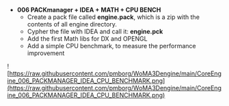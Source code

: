 - <b>006 PACKmanager + IDEA + MATH + CPU BENCH</b><br>
	- Create a pack file called <b>engine.pack</b>, which is a zip with the contents of all engine directory.<br>
	- Cypher the file with IDEA and call it: <b>engine.pck</b><br>
	- Add the first Math libs for DX and OPENGL<br>
	- Add a simple CPU benchmark, to measure the performance improvement<br>
	
![https://raw.githubusercontent.com/pmborg/WoMA3Dengine/main/CoreEngine_006_PACKMANAGER_IDEA_CPU_BENCHMARK.png](https://raw.githubusercontent.com/pmborg/WoMA3Dengine/main/CoreEngine_006_PACKMANAGER_IDEA_CPU_BENCHMARK.png)	
